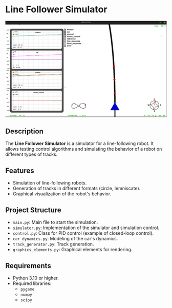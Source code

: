 # Line Follower Simulator

![Simulator Image](imagens/image.png)

## Description
The **Line Follower Simulator** is a simulator for a line-following robot. It allows testing control algorithms and simulating the behavior of a robot on different types of tracks.

## Features
- Simulation of line-following robots.
- Generation of tracks in different formats (circle, lemniscate).
- Graphical visualization of the robot's behavior.

## Project Structure
- `main.py`: Main file to start the simulation.
- `simulator.py`: Implementation of the simulator and simulation control.
- `control.py`: Class for PID control (example of closed-loop control).
- `car_dynamics.py`: Modeling of the car's dynamics.
- `track_generator.py`: Track generation.
- `graphics_elements.py`: Graphical elements for rendering.

## Requirements
- Python 3.10 or higher.
- Required libraries:
  - `pygame`
  - `numpy`
  - `scipy`